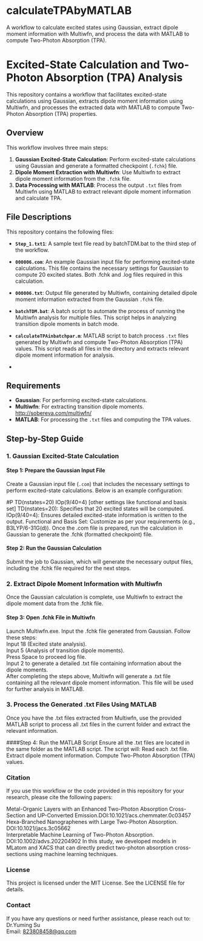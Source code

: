 # calculateTPAbyMATLAB
 A workflow to calculate excited states using Gaussian, extract dipole moment information with Multiwfn, and process the data with MATLAB to compute Two-Photon Absorption (TPA).
# Excited-State Calculation and Two-Photon Absorption (TPA) Analysis

This repository contains a workflow that facilitates excited-state calculations using Gaussian, extracts dipole moment information using Multiwfn, and processes the extracted data with MATLAB to compute Two-Photon Absorption (TPA) properties.

## Overview

This workflow involves three main steps:

1. **Gaussian Excited-State Calculation**: Perform excited-state calculations using Gaussian and generate a formatted checkpoint (`.fchk`) file.
2. **Dipole Moment Extraction with Multiwfn**: Use Multiwfn to extract dipole moment information from the `.fchk` file.
3. **Data Processing with MATLAB**: Process the output `.txt` files from Multiwfn using MATLAB to extract relevant dipole moment information and calculate TPA.

## File Descriptions

This repository contains the following files:

- **`Step_1.txt1`**: A sample text file read by batchTDM.bat to the third step of the workflow.
- **`000006.com`**: An example Gaussian input file for performing excited-state calculations. This file contains the necessary settings for Gaussian to compute 20 excited states. Both .fchk and .log files required in this calculation.
- **`000006.txt`**: Output file generated by Multiwfn, containing detailed dipole moment information extracted from the Gaussian `.fchk` file.
- **`batchTDM.bat`**: A batch script to automate the process of running the Multiwfn analysis for multiple files. This script helps in analyzing transition dipole moments in batch mode.
- **`calculateTPAinbatchpar.m`**: MATLAB script to batch process `.txt` files generated by Multiwfn and compute Two-Photon Absorption (TPA) values. This script reads all files in the directory and extracts relevant dipole moment information for analysis.

- 
## Requirements

- **Gaussian**: For performing excited-state calculations.
- **Multiwfn**: For extracting transition dipole moments. http://sobereva.com/multiwfn/
- **MATLAB**: For processing the `.txt` files and computing the TPA values.

## Step-by-Step Guide

### 1. Gaussian Excited-State Calculation

#### Step 1: Prepare the Gaussian Input File

Create a Gaussian input file (`.com`) that includes the necessary settings to perform excited-state calculations. Below is an example configuration:

#P TD(nstates=20) IOp(9/40=4) [other settings like functional and basis set]
TD(nstates=20): Specifies that 20 excited states will be computed.
IOp(9/40=4): Ensures detailed excited-state information is written to the output.
Functional and Basis Set: Customize as per your requirements (e.g., B3LYP/6-31G(d)).
Once the .com file is prepared, run the calculation in Gaussian to generate the .fchk (formatted checkpoint) file.

#### Step 2: Run the Gaussian Calculation
Submit the job to Gaussian, which will generate the necessary output files, including the .fchk file required for the next steps.

### 2. Extract Dipole Moment Information with Multiwfn
Once the Gaussian calculation is complete, use Multiwfn to extract the dipole moment data from the .fchk file.

#### Step 3: Open .fchk File in Multiwfn
Launch Multiwfn.exe.
Input the .fchk file generated from Gaussian.
Follow these steps:  
Input 18 (Excited state analysis).  
Input 5 (Analysis of transition dipole moments).  
Press Space to proceed log file.  
Input 2 to generate a detailed .txt file containing information about the dipole moments.  
After completing the steps above, Multiwfn will generate a .txt file containing all the relevant dipole moment information. This file will be used for further analysis in MATLAB.

### 3. Process the Generated .txt Files Using MATLAB
Once you have the .txt files extracted from Multiwfn, use the provided MATLAB script to process all .txt files in the current folder and extract the relevant information.

####Step 4: Run the MATLAB Script
Ensure all the .txt files are located in the same folder as the MATLAB script. The script will:
Read each .txt file.
Extract dipole moment information.
Compute Two-Photon Absorption (TPA) values.

### Citation
If you use this workflow or the code provided in this repository for your research, please cite the following papers:

Metal-Organic Layers with an Enhanced Two-Photon Absorption Cross-Section and UP-Converted Emission.DOI:10.1021/acs.chemmater.0c03457  
Hexa-Branched Nanographenes with Large Two-Photon Absorption. DOI:10.1021/jacs.3c05662  
Interpretable Machine Learning of Two-Photon Absorption. DOI:10.1002/advs.202204902 
In this study, we developed models in MLatom and XACS that can directly predict two-photon absorption cross-sections using machine learning techniques.
### License
This project is licensed under the MIT License. See the LICENSE file for details.

### Contact
If you have any questions or need further assistance, please reach out to:
Dr.Yuming Su  
Email: 823808458@qq.com
